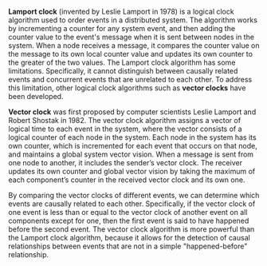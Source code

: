 **Lamport clock** (invented by Leslie Lamport in 1978) is a logical clock algorithm used to order events in a distributed system. The algorithm works by incrementing a counter for any system event, and then adding the counter value to the event's message when it is sent between nodes in the system. When a node receives a message, it compares the counter value on the message to its own local counter value and updates its own counter to the greater of the two values. The Lamport clock algorithm has some limitations. Specifically, it cannot distinguish between causally related events and concurrent events that are unrelated to each other. To address this limitation, other logical clock algorithms such as **vector clocks** have been developed.

**Vector clock** was first proposed by computer scientists Leslie Lamport and Robert Shostak in 1982. The vector clock algorithm assigns a vector of logical time to each event in the system, where the vector consists of a logical counter of each node in the system. Each node in the system has its own counter, which is incremented for each event that occurs on that node, and maintains a global system vector vision. When a message is sent from one node to another, it includes the sender’s vector clock. The receiver updates its own counter and global vector vision by taking the maximum of each component’s counter in the received vector clock and its own one.

By comparing the vector clocks of different events, we can determine which events are causally related to each other. Specifically, if the vector clock of one event is less than or equal to the vector clock of another event on all components except for one, then the first event is said to have happened before the second event. The vector clock algorithm is more powerful than the Lamport clock algorithm, because it allows for the detection of causal relationships between events that are not in a simple "happened-before" relationship.
